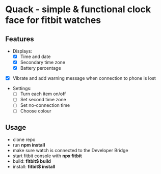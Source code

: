 # Quack - simple & functional clock face for fitbit watches

## Features
* Displays:
    * [x] Time and date
    * [x] Secondary time zone
    * [x] Battery percentage
* [x] Vibrate and add warning message when connection to phone is lost
* Settings:
    * [ ] Turn each item on/off
    * [ ] Set second time zone
    * [ ] Set no-connection time
    * [ ] Choose colour

## Usage
* clone repo
* run **npm install**
* make sure watch is connected to the Developer Bridge
* start fitbit console with **npx fitbit**
* build: **fitbit$ build**
* install: **fitbit$ install**
